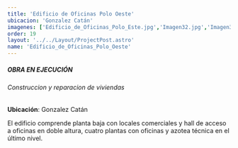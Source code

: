 ```yaml
---
title: 'Edificio de Oficinas Polo Oeste'
ubicacion: 'Gonzalez Catán'
imagenes: ['Edificio_de_Oficinas_Polo_Este.jpg','Imagen32.jpg','Imagen33.jpg','Imagen34.jpg','Imagen35.jpg','Imagen36.jpg']
order: 19
layout: '../../Layout/ProjectPost.astro'
name: 'Edificio_de_Oficinas_Polo_Oeste'
---
```


##### **OBRA EN EJECUCIÓN**

###### Construccion y reparacion de viviendas 
**Ubicación**: Gonzalez Catán

El edificio comprende planta baja con locales comerciales y hall de acceso a oficinas en doble altura, cuatro plantas con oficinas y azotea técnica en el último nivel.



